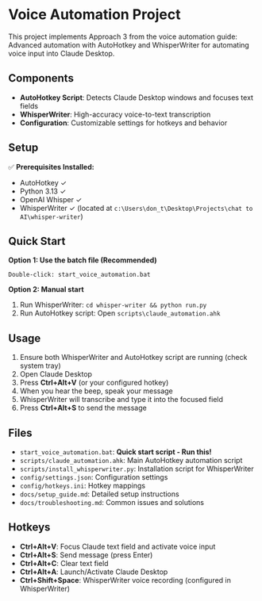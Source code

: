 # Voice Automation Project

This project implements Approach 3 from the voice automation guide: Advanced automation with AutoHotkey and WhisperWriter for automating voice input into Claude Desktop.

## Components

- **AutoHotkey Script**: Detects Claude Desktop windows and focuses text fields
- **WhisperWriter**: High-accuracy voice-to-text transcription
- **Configuration**: Customizable settings for hotkeys and behavior

## Setup

✅ **Prerequisites Installed:**
- AutoHotkey ✓
- Python 3.13 ✓
- OpenAI Whisper ✓
- WhisperWriter ✓ (located at `c:\Users\don_t\Desktop\Projects\chat to AI\whisper-writer`)

## Quick Start

**Option 1: Use the batch file (Recommended)**
```
Double-click: start_voice_automation.bat
```

**Option 2: Manual start**
1. Run WhisperWriter: `cd whisper-writer && python run.py`
2. Run AutoHotkey script: Open `scripts\claude_automation.ahk`

## Usage

1. Ensure both WhisperWriter and AutoHotkey script are running (check system tray)
2. Open Claude Desktop
3. Press **Ctrl+Alt+V** (or your configured hotkey)
4. When you hear the beep, speak your message
5. WhisperWriter will transcribe and type it into the focused field
6. Press **Ctrl+Alt+S** to send the message

## Files

- `start_voice_automation.bat`: **Quick start script - Run this!**
- `scripts/claude_automation.ahk`: Main AutoHotkey automation script
- `scripts/install_whisperwriter.py`: Installation script for WhisperWriter
- `config/settings.json`: Configuration settings
- `config/hotkeys.ini`: Hotkey mappings
- `docs/setup_guide.md`: Detailed setup instructions
- `docs/troubleshooting.md`: Common issues and solutions

## Hotkeys

- **Ctrl+Alt+V**: Focus Claude text field and activate voice input
- **Ctrl+Alt+S**: Send message (press Enter)
- **Ctrl+Alt+C**: Clear text field
- **Ctrl+Alt+A**: Launch/Activate Claude Desktop
- **Ctrl+Shift+Space**: WhisperWriter voice recording (configured in WhisperWriter)